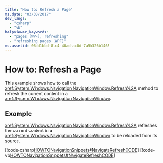 ```yaml
---
title: "How to: Refresh a Page"
ms.date: "03/30/2017"
dev_langs: 
  - "csharp"
  - "vb"
helpviewer_keywords: 
  - "pages [WPF], refreshing"
  - "refreshing pages [WPF]"
ms.assetid: 06dd1bbd-81c4-40ad-ac0d-7a5b326b1465
---
```

# How to: Refresh a Page
This example shows how to call the <xref:System.Windows.Navigation.NavigationWindow.Refresh%2A> method to refresh the current content in a <xref:System.Windows.Navigation.NavigationWindow>.  
  
## Example  
 <xref:System.Windows.Navigation.NavigationWindow.Refresh%2A> refreshes the current content in a <xref:System.Windows.Navigation.NavigationWindow> to be reloaded from its source.  
  
 [!code-csharp[HOWTONavigationSnippets#NavigateRefreshCODE](../../../../samples/snippets/csharp/VS_Snippets_Wpf/HOWTONavigationSnippets/CSharp/MainWindow.xaml.cs#navigaterefreshcode)]
 [!code-vb[HOWTONavigationSnippets#NavigateRefreshCODE](../../../../samples/snippets/visualbasic/VS_Snippets_Wpf/HOWTONavigationSnippets/visualbasic/mainwindow.xaml.vb#navigaterefreshcode)]
